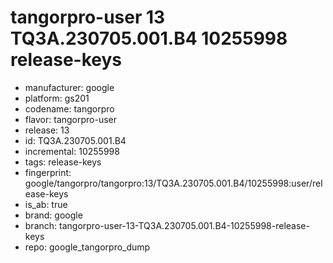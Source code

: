 # tangorpro-user 13 TQ3A.230705.001.B4 10255998 release-keys
- manufacturer: google
- platform: gs201
- codename: tangorpro
- flavor: tangorpro-user
- release: 13
- id: TQ3A.230705.001.B4
- incremental: 10255998
- tags: release-keys
- fingerprint: google/tangorpro/tangorpro:13/TQ3A.230705.001.B4/10255998:user/release-keys
- is_ab: true
- brand: google
- branch: tangorpro-user-13-TQ3A.230705.001.B4-10255998-release-keys
- repo: google_tangorpro_dump
